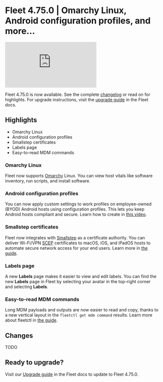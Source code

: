 # Fleet 4.75.0 | Omarchy Linux, Android configuration profiles, and more...

<div purpose="embedded-content">
   <iframe src="https://www.youtube.com/embed/a6qx4th3dKs?si=KYVIvqZTb9AZM27Y" frameborder="0" allowfullscreen></iframe>
</div>

Fleet 4.75.0 is now available. See the complete [changelog](https://github.com/fleetdm/fleet/releases/tag/fleet-v4.75.0) or read on for highlights. For upgrade instructions, visit the [upgrade guide](https://fleetdm.com/docs/deploying/upgrading-fleet) in the Fleet docs.

## Highlights

- Omarchy Linux
- Android configuration profiles
- Smallstep certificates
- Labels page
- Easy-to-read MDM commands

### Omarchy Linux

Fleet now supports [Omarchy](https://omarchy.org/) Linux. You can view host vitals like software inventory, run scripts, and install software.

### Android configuration profiles

You can now apply custom settings to work profiles on employee-owned (BYOD) Android hosts using configuration profiles. This lets you keep Android hosts compliant and secure. Learn how to create in [this video](https://www.youtube.com/watch?v=Jk4Zcb2sR1w).

### Smallstep certificates

Fleet now integrates with [Smallstep](https://smallstep.com/) as a certificate authority. You can deliver Wi-Fi/VPN [SCEP](https://en.wikipedia.org/wiki/Simple_Certificate_Enrollment_Protocol) certificates to macOS, iOS, and iPadOS hosts to automate secure network access for your end users. Learn more in [the guide](https://fleetdm.com/guides/connect-end-user-to-wifi-with-certificate#smallstep).

### Labels page

A new **Labels** page makes it easier to view and edit labels. You can find the new **Labels** page in Fleet by selecting your avatar in the top-right corner and selecting **Labels**.

### Easy-to-read MDM commands

Long MDM payloads and outputs are now easier to read and copy, thanks to a new vertical layout in the `fleetctl get mdm command` results. Learn more about fleetctl in [the guide](https://fleetdm.com/guides/fleetctl).

## Changes

TODO

## Ready to upgrade?

Visit our [Upgrade guide](https://fleetdm.com/docs/deploying/upgrading-fleet) in the Fleet docs to update to Fleet 4.75.0.

<meta name="category" value="releases">
<meta name="authorFullName" value="Noah Talerman">
<meta name="authorGitHubUsername" value="noahtalerman">
<meta name="publishedOn" value="2025-10-17">
<meta name="articleTitle" value="Fleet 4.75.0 | Omarchy Linux, Android configuration profiles, and more...">
<meta name="articleImageUrl" value="../website/assets/images/articles/fleet-4.75.0-1600x900@2x.png">
